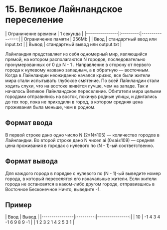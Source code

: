 # 15. Великое Лайнландское переселение

| Ограничение времени | 1 секунда |
|----------------|:---------:|----------------:|
| Ограничение памяти | 256Mb | 
| Ввод | стандартный ввод или input.txt | 
| Вывод | стандартный вывод или output.txt | 

Лайнландия представляет из себя одномерный мир, являющийся прямой, на котором располагаются N городов, последовательно пронумерованных от 0 до N - 1 . Направление в сторону от первого города к нулевому названо западным, а в обратную — восточным.
Когда в Лайнландии неожиданно начался кризис, все были жители мира стали испытывать глубокое смятение. По всей Лайнландии стали ходить слухи, что на востоке живётся лучше, чем на западе.
Так и началось Великое Лайнландское переселение. Обитатели мира целыми городами отправились на восток, покинув родные улицы, и двигались до тех пор, пока не приходили в город, в котором средняя цена проживания была меньше, чем в родном.

## Формат ввода
В первой строке дано одно число N (2≤N≤105) — количество городов в Лайнландии. Во второй строке дано N чисел ai (0≤ai≤109) — средняя цена проживания в городах с нулевого по (N - 1)-ый соответственно.

## Формат вывода
Для каждого города в порядке с нулевого по (N - 1)-ый выведите номер города, в который переселятся его изначальные жители. Если жители города не остановятся в каком-либо другом городе, отправившись в Восточное Бесконечное Ничто, выведите -1.

## Пример

| Ввод | Вывод |
|----------------|:---------:|----------------:|
| 10 | -1 4 3 4 -1 6 9 8 9 -1 | 
| 1 2 3 2 1 4 2 5 3 1 |
